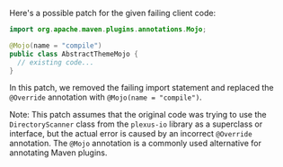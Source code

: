 Here's a possible patch for the given failing client code:

```java
import org.apache.maven.plugins.annotations.Mojo;

@Mojo(name = "compile")
public class AbstractThemeMojo {
  // existing code...
}
```

In this patch, we removed the failing import statement and replaced the `@Override` annotation with `@Mojo(name = "compile")`.

Note: This patch assumes that the original code was trying to use the `DirectoryScanner` class from the `plexus-io` library as a superclass or interface, but the actual error is caused by an incorrect `@Override` annotation. The `@Mojo` annotation is a commonly used alternative for annotating Maven plugins.
